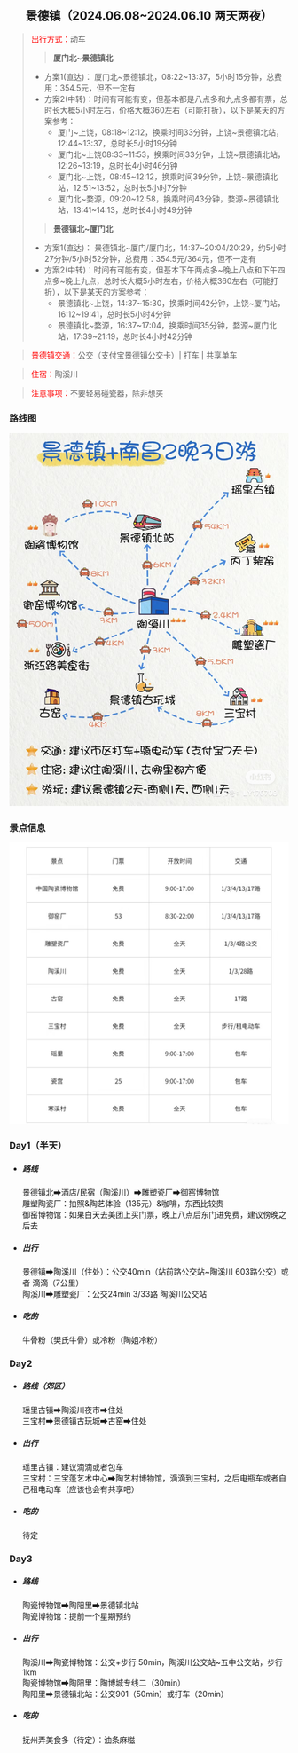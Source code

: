 ## <center>景德镇（2024.06.08~2024.06.10 两天两夜）</center>
> <font color=red>出行方式：</font>动车<br>
>>__厦门北~景德镇北__
> + 方案1(直达)： 厦门北~景德镇北，08:22~13:37，5小时15分钟，总费用：354.5元，但不一定有<br>
> + 方案2(中转)：时间有可能有变，但基本都是八点多和九点多都有票，总时长大概5小时左右，价格大概360左右（可能打折），以下是某天的方案参考：
>   + 厦门~上饶，08:18~12:12，换乘时间33分钟，上饶~景德镇北站，12:44~13:37，总时长5小时19分钟
>   + 厦门北~上饶08:33~11:53，换乘时间33分钟，上饶~景德镇北站，12:26~13:19，总时长4小时46分钟
>   + 厦门北~上饶，08:45~12:12，换乘时间39分钟，上饶~景德镇北站，12:51~13:52，总时长5小时7分钟
>   + 厦门北~婺源，09:20~12:58，换乘时间43分钟，婺源~景德镇北站，13:41~14:13，总时长4小时49分钟
>>__景德镇北~厦门北__
> + 方案1(直达)： 景德镇北~厦门/厦门北，14:37~20:04/20:29，约5小时27分钟/5小时52分钟，总费用：354.5元/364元，但不一定有
> + 方案2(中转)：时间有可能有变，但基本下午两点多~晚上八点和下午四点多~晚上九点，总时长大概5小时左右，价格大概360左右（可能打折），以下是某天的方案参考：
>   + 景德镇北~上饶，14:37~15:30，换乘时间42分钟，上饶~厦门站，16:12~19:41，总时长5小时4分钟
>   + 景德镇北~婺源，16:37~17:04，换乘时间35分钟，婺源~厦门北站，17:39~21:19，总时长4小时42分钟


> <font color=red>景德镇交通：</font>公交（支付宝景德镇公交卡）| 打车 | 共享单车

> <font color=red>住宿：</font>陶溪川

> <font color=red>注意事项：</font>不要轻易碰瓷器，除非想买

### 路线图
![景德镇路线](./景德镇路线图.jpeg '景德镇路线图')
### 景点信息
![景点信息](./景点信息.jpeg '景点信息')

### Day1（半天）
+ ##### 路线
    景德镇北➡酒店/民宿（陶溪川）➡雕塑瓷厂➡御窑博物馆<br>
    雕塑陶瓷厂：拍照&陶艺体验（135元）&咖啡，东西比较贵<br>
    御窑博物馆：如果白天去美团上买门票，晚上八点后东门进免费，建议傍晚之后去
+ ##### 出行
    景德镇➡陶溪川（住处）：公交40min（站前路公交站~陶溪川 603路公交）或者 滴滴（7公里）<br>
    陶溪川➡雕塑瓷厂：公交24min 3/33路 陶溪川公交站
+ ##### 吃的
    牛骨粉（樊氏牛骨）或冷粉（陶姐冷粉）

### Day2
+ ##### 路线（郊区）
    瑶里古镇➡陶溪川夜市➡住处<br>
    三宝村➡景德镇古玩城➡古窑➡住处
+ ##### 出行
    瑶里古镇：建议滴滴或者包车<br>
    三宝村：三宝蓬艺术中心➡陶艺村博物馆，滴滴到三宝村，之后电瓶车或者自己租电动车（应该也会有共享吧）
+ ##### 吃的
    待定

### Day3
+ ##### 路线
    陶瓷博物馆➡陶阳里➡景德镇北站<br>
    陶瓷博物馆：提前一个星期预约
+ ##### 出行
    陶溪川➡陶瓷博物馆：公交+步行 50min，陶溪川公交站~五中公交站，步行1km<br>
    陶瓷博物馆➡陶阳里：陶博城专线二（30min）<br>
    陶阳里➡景德镇北站：公交901（50min）或打车（20min）
+ ##### 吃的
    抚州弄美食多（待定）：油条麻糍